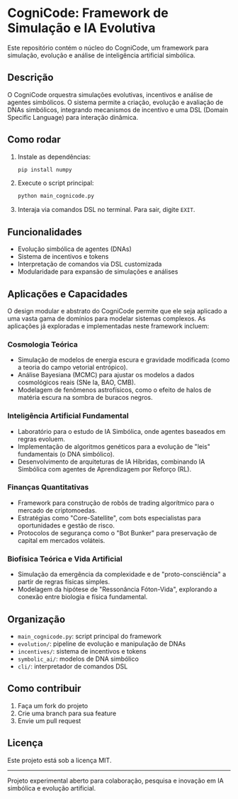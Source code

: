 # CogniCode: Framework de Simulação e IA Evolutiva

Este repositório contém o núcleo do CogniCode, um framework para simulação, evolução e análise de inteligência artificial simbólica.

## Descrição
O CogniCode orquestra simulações evolutivas, incentivos e análise de agentes simbólicos. O sistema permite a criação, evolução e avaliação de DNAs simbólicos, integrando mecanismos de incentivo e uma DSL (Domain Specific Language) para interação dinâmica.

## Como rodar
1. Instale as dependências:
   ```bash
   pip install numpy
   ```
2. Execute o script principal:
   ```bash
   python main_cognicode.py
   ```
3. Interaja via comandos DSL no terminal. Para sair, digite `EXIT`.

## Funcionalidades
- Evolução simbólica de agentes (DNAs)
- Sistema de incentivos e tokens
- Interpretação de comandos via DSL customizada
- Modularidade para expansão de simulações e análises

## Aplicações e Capacidades
O design modular e abstrato do CogniCode permite que ele seja aplicado a uma vasta gama de domínios para modelar sistemas complexos. As aplicações já exploradas e implementadas neste framework incluem:

### Cosmologia Teórica
- Simulação de modelos de energia escura e gravidade modificada (como a teoria do campo vetorial entrópico).
- Análise Bayesiana (MCMC) para ajustar os modelos a dados cosmológicos reais (SNe Ia, BAO, CMB).
- Modelagem de fenômenos astrofísicos, como o efeito de halos de matéria escura na sombra de buracos negros.

### Inteligência Artificial Fundamental
- Laboratório para o estudo de IA Simbólica, onde agentes baseados em regras evoluem.
- Implementação de algoritmos genéticos para a evolução de "leis" fundamentais (o DNA simbólico).
- Desenvolvimento de arquiteturas de IA Híbridas, combinando IA Simbólica com agentes de Aprendizagem por Reforço (RL).

### Finanças Quantitativas
- Framework para construção de robôs de trading algorítmico para o mercado de criptomoedas.
- Estratégias como "Core-Satellite", com bots especialistas para oportunidades e gestão de risco.
- Protocolos de segurança como o "Bot Bunker" para preservação de capital em mercados voláteis.

### Biofísica Teórica e Vida Artificial
- Simulação da emergência da complexidade e de "proto-consciência" a partir de regras físicas simples.
- Modelagem da hipótese de "Ressonância Fóton-Vida", explorando a conexão entre biologia e física fundamental.

## Organização
- `main_cognicode.py`: script principal do framework
- `evolution/`: pipeline de evolução e manipulação de DNAs
- `incentives/`: sistema de incentivos e tokens
- `symbolic_ai/`: modelos de DNA simbólico
- `cli/`: interpretador de comandos DSL

## Como contribuir
1. Faça um fork do projeto
2. Crie uma branch para sua feature
3. Envie um pull request

## Licença
Este projeto está sob a licença MIT.

---
Projeto experimental aberto para colaboração, pesquisa e inovação em IA simbólica e evolução artificial.
